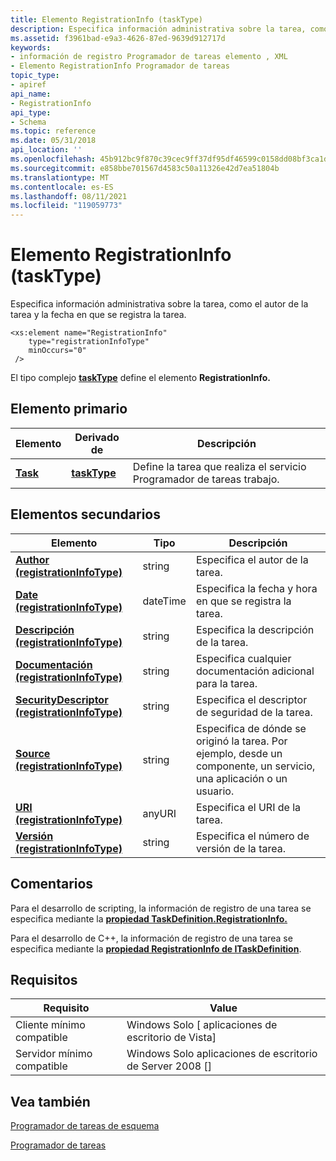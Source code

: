 ```yaml
---
title: Elemento RegistrationInfo (taskType)
description: Especifica información administrativa sobre la tarea, como el autor de la tarea y la fecha en que se registra la tarea.
ms.assetid: f3961bad-e9a3-4626-87ed-9639d912717d
keywords:
- información de registro Programador de tareas elemento , XML
- Elemento RegistrationInfo Programador de tareas
topic_type:
- apiref
api_name:
- RegistrationInfo
api_type:
- Schema
ms.topic: reference
ms.date: 05/31/2018
api_location: ''
ms.openlocfilehash: 45b912bc9f870c39cec9ff37df95df46599c0158dd08bf3ca1d47cee29058979
ms.sourcegitcommit: e858bbe701567d4583c50a11326e42d7ea51804b
ms.translationtype: MT
ms.contentlocale: es-ES
ms.lasthandoff: 08/11/2021
ms.locfileid: "119059773"
---
```

# <a name="registrationinfo-tasktype-element"></a>Elemento RegistrationInfo (taskType)

Especifica información administrativa sobre la tarea, como el autor de la tarea y la fecha en que se registra la tarea.

``` syntax
<xs:element name="RegistrationInfo"
    type="registrationInfoType"
    minOccurs="0"
 />
```

El tipo complejo [**taskType**](taskschedulerschema-tasktype-complextype.md) define el elemento **RegistrationInfo.**

## <a name="parent-element"></a>Elemento primario



| Elemento                                          | Derivado de                                                 | Descripción                                                                  |
|--------------------------------------------------|--------------------------------------------------------------|------------------------------------------------------------------------------|
| [**Task**](taskschedulerschema-task-element.md) | [**taskType**](taskschedulerschema-tasktype-complextype.md) | Define la tarea que realiza el servicio Programador de tareas trabajo.<br/> |



## <a name="child-elements"></a>Elementos secundarios



| Elemento                                                                                                                  | Tipo     | Descripción                                                                                                               |
|--------------------------------------------------------------------------------------------------------------------------|----------|---------------------------------------------------------------------------------------------------------------------------|
| [**Author (registrationInfoType)**](taskschedulerschema-author-registrationinfotype-element.md)                         | string   | Especifica el autor de la tarea.<br/>                                                                              |
| [**Date (registrationInfoType)**](taskschedulerschema-date-registrationinfotype-element.md)                             | dateTime | Especifica la fecha y hora en que se registra la tarea.<br/>                                                       |
| [**Descripción (registrationInfoType)**](taskschedulerschema-description-registrationinfotype-element.md)               | string   | Especifica la descripción de la tarea.<br/>                                                                         |
| [**Documentación (registrationInfoType)**](taskschedulerschema-documentation-registrationinfotype-element.md)           | string   | Especifica cualquier documentación adicional para la tarea.<br/>                                                           |
| [**SecurityDescriptor (registrationInfoType)**](taskschedulerschema-securitydescriptor-registrationinfotype-element.md) | string   | Especifica el descriptor de seguridad de la tarea.<br/>                                                                 |
| [**Source (registrationInfoType)**](taskschedulerschema-source-registrationinfotype-element.md)                         | string   | Especifica de dónde se originó la tarea. Por ejemplo, desde un componente, un servicio, una aplicación o un usuario.<br/> |
| [**URI (registrationInfoType)**](taskschedulerschema-uri-registrationinfotype-element.md)                               | anyURI   | Especifica el URI de la tarea.<br/>                                                                                 |
| [**Versión (registrationInfoType)**](taskschedulerschema-version-registrationinfotype-element.md)                       | string   | Especifica el número de versión de la tarea.<br/>                                                                      |



## <a name="remarks"></a>Comentarios

Para el desarrollo de scripting, la información de registro de una tarea se especifica mediante la [**propiedad TaskDefinition.RegistrationInfo.**](taskdefinition-registrationinfo.md)

Para el desarrollo de C++, la información de registro de una tarea se especifica mediante la [**propiedad RegistrationInfo de ITaskDefinition**](/windows/desktop/api/taskschd/nf-taskschd-itaskdefinition-get_registrationinfo).

## <a name="requirements"></a>Requisitos



| Requisito | Value |
|-------------------------------------|------------------------------------------------------|
| Cliente mínimo compatible<br/> | Windows Solo \[ aplicaciones de escritorio de Vista\]<br/>       |
| Servidor mínimo compatible<br/> | Windows Solo aplicaciones de escritorio de Server 2008 \[\]<br/> |



## <a name="see-also"></a>Vea también

<dl> <dt>

[Programador de tareas de esquema](task-scheduler-schema-elements.md)
</dt> <dt>

[Programador de tareas](task-scheduler-start-page.md)
</dt> </dl>

 

 





